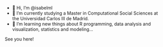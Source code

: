 - 👋 Hi, I’m @isabelml
- 🌱 I’m currently studying a Master in Computational Social Sciences at the Universidad Carlos III de Madrid.
- 🌱 I’m learning new things about R programming, data analysis and visualization, statistics and modeling...


See you here!

<!---
isabelml/isabelml is a ✨ special ✨ repository because its `README.md` (this file) appears on your GitHub profile.
You can click the Preview link to take a look at your changes.
--->
